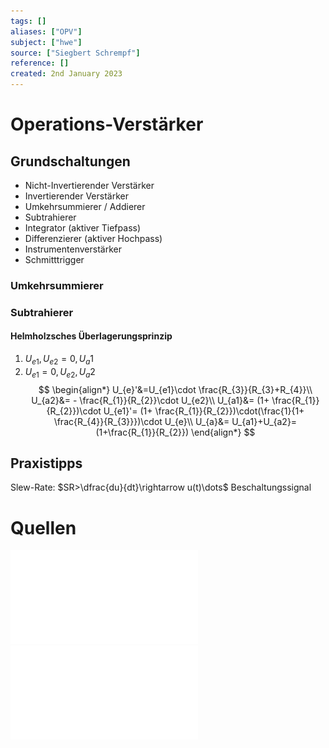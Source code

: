 ```yaml
---
tags: []
aliases: ["OPV"]
subject: ["hwe"]
source: ["Siegbert Schrempf"]
reference: []
created: 2nd January 2023
---
```


# Operations-Verstärker

## Grundschaltungen
- Nicht-Invertierender Verstärker
- Invertierender Verstärker
- Umkehrsummierer / Addierer
- Subtrahierer
- Integrator (aktiver Tiefpass)
- Differenzierer (aktiver Hochpass)
- Instrumentenverstärker
- Schmitttrigger

### Umkehrsummierer
### Subtrahierer
#### Helmholzsches Überlagerungsprinzip

1) $U_{e1},U_{e2}=0, U_{a}1$
2) $U_{e1}=0, U_{e2}, U_{a}2$
$$
\begin{align*}
U_{e}'&=U_{e1}\cdot \frac{R_{3}}{R_{3}+R_{4}}\\
U_{a2}&= - \frac{R_{1}}{R_{2}}\cdot U_{e2}\\
U_{a1}&= (1+ \frac{R_{1}}{R_{2}})\cdot U_{e1}'= (1+ \frac{R_{1}}{R_{2}})\cdot(\frac{1}{1+ \frac{R_{4}}{R_{3}}})\cdot U_{e}\\
U_{a}&= U_{a1}+U_{a2}=(1+\frac{R_{1}}{R_{2}})
\end{align*}
$$

## Praxistipps
Slew-Rate: $SR>\dfrac{du}{dt}\rightarrow u(t)\dots$ Beschaltungssignal 

# Quellen
![OPV](hwe/assets/pdf/OPV.pdf)
![OPV Grundschaltungen](hwe/assets/pdf/OPV%20Grundschaltungen.pdf)